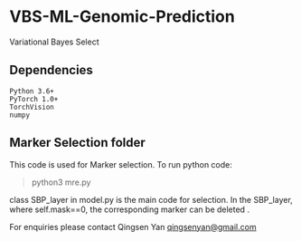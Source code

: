 # VBS-ML-Genomic-Prediction
Variational Bayes Select
## Dependencies

    Python 3.6+
    PyTorch 1.0+
    TorchVision
    numpy



## Marker Selection folder

This code is used for Marker selection. To run python code:
>python3  mre.py


class SBP_layer in model.py is the main code for selection. In the SBP_layer, where self.mask==0, the corresponding marker can be deleted .

For enquiries please contact Qingsen Yan <qingsenyan@gmail.com>

